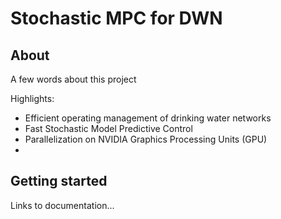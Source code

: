 Stochastic MPC for DWN
===


About
-------------

A few words about this project

Highlights:
 
  * Efficient operating management of drinking water networks
  * Fast Stochastic Model Predictive Control
  * Parallelization  on NVIDIA Graphics Processing Units (GPU)
  * 
  
  
Getting started  
-------------

Links to documentation...

